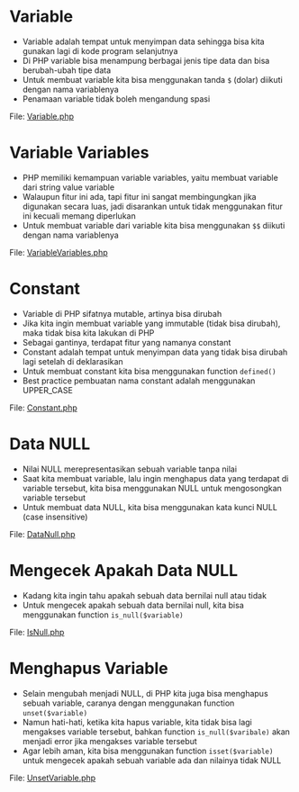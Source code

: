 # Variable

- Variable adalah tempat untuk menyimpan data sehingga bisa kita gunakan lagi di kode program selanjutnya
- Di PHP variable bisa menampung berbagai jenis tipe data dan bisa berubah-ubah tipe data
- Untuk membuat variable kita bisa menggunakan tanda `$` (dolar) diikuti dengan nama variablenya
- Penamaan variable tidak boleh mengandung spasi

File: [Variable.php](/PHP%20Dasar/05%20-%20Variable/Variable.php)

# Variable Variables

- PHP memiliki kemampuan variable variables, yaitu membuat variable dari string value variable
- Walaupun fitur ini ada, tapi fitur ini sangat membingungkan jika digunakan secara luas, jadi disarankan untuk tidak menggunakan fitur ini kecuali memang diperlukan
- Untuk membuat variable dari variable kita bisa menggunakan `$$` diikuti dengan nama variablenya

File: [VariableVariables.php](/PHP%20Dasar/05%20-%20Variable/VariableVariables.php)

# Constant

- Variable di PHP sifatnya mutable, artinya bisa dirubah
- Jika kita ingin membuat variable yang immutable (tidak bisa dirubah), maka tidak bisa kita lakukan di PHP
- Sebagai gantinya, terdapat fitur yang namanya constant
- Constant adalah tempat untuk menyimpan data yang tidak bisa dirubah lagi setelah di deklarasikan
- Untuk membuat constant kita bisa menggunakan function `defined()`
- Best practice pembuatan nama constant adalah menggunakan UPPER_CASE

File: [Constant.php](/PHP%20Dasar/05%20-%20Variable/Constant.php)

# Data NULL

- Nilai NULL merepresentasikan sebuah variable tanpa nilai
- Saat kita membuat variable, lalu ingin menghapus data yang terdapat di variable tersebut, kita bisa menggunakan NULL untuk mengosongkan variable tersebut
- Untuk membuat data NULL, kita bisa menggunakan kata kunci NULL (case insensitive)

File: [DataNull.php](/PHP%20Dasar/05%20-%20Variable/DataNull.php)

# Mengecek Apakah Data NULL

- Kadang kita ingin tahu apakah sebuah data bernilai null atau tidak
- Untuk mengecek apakah sebuah data bernilai null, kita bisa menggunakan function `is_null($variable)`

File: [IsNull.php](/PHP%20Dasar/05%20-%20Variable/IsNull.php)

# Menghapus Variable

- Selain mengubah menjadi NULL, di PHP kita juga bisa menghapus sebuah variable, caranya dengan menggunakan function `unset($variable)`
- Namun hati-hati, ketika kita hapus variable, kita tidak bisa lagi mengakses variable tersebut, bahkan function `is_null($varibale)` akan menjadi error jika mengakses variable tersebut
- Agar lebih aman, kita bisa menggunakan function `isset($variable)` untuk mengecek apakah sebuah variable ada dan nilainya tidak NULL

File: [UnsetVariable.php](/PHP%20Dasar/05%20-%20Variable/UnsetVariable.php)
